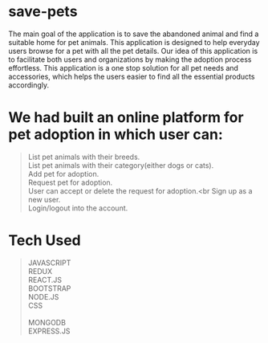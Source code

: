 # save-pets
The main goal of the application is to save the abandoned animal and find a suitable
home for pet animals. This application is designed to help everyday users browse for a pet 
with all the pet details. Our idea of this application is to facilitate both users and organizations 
by making the adoption process effortless. This application is a one stop solution for all pet 
needs and accessories, which helps the users easier to find all the essential products 
accordingly.

# We had built an online platform for pet adoption in which user can: 

 > List pet animals with their breeds. <br>
 >List pet animals with their category(either dogs or cats). <br>
 >Add pet for adoption. <br>
 >Request pet for adoption. <br>
 >User can accept or delete the request for adoption.<br
 >Sign up as a new user.<br> 
 >Login/logout into the account. 

# Tech Used 
>JAVASCRIPT<br> 
REDUX<br>
REACT.JS<br>
BOOTSTRAP<br>
NODE.JS<br>
CSS<br>                                                                                   
MONGODB<br>
EXPRESS.JS<br>
